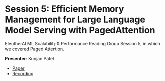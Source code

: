 # Session 5: Efficient Memory Management for Large Language Model Serving with PagedAttention

EleutherAI ML Scalability & Performance Reading Group Session 5, in which we covered Paged Attention.

**Presenter**: Kunjan Patel

- [Paper](https://arxiv.org/pdf/2501.12948)
- [Recording](https://www.youtube.com/watch?v=ClUD1XokM_A)
